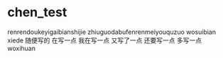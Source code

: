 # chen_test
renrendoukeyigaibianshijie
zhiuguodabufenrenmeiyouquzuo
wosuibian xiede 
随便写的
在写一点
我在写一点
又写了一点
还要写一点
多写一点
woxihuan